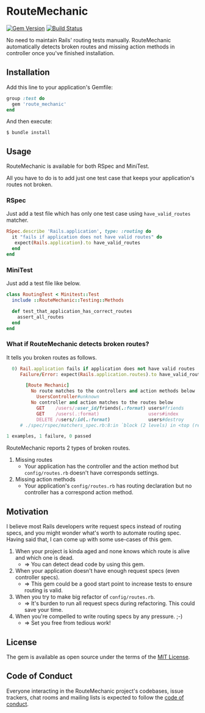 # RouteMechanic
[![Gem Version](https://badge.fury.io/rb/route_mechanic.svg)](https://badge.fury.io/rb/route_mechanic)
[![Build Status](https://github.com/ohbarye/route_mechanic/workflows/test/badge.svg?branch=master)](https://github.com/ohbarye/route_mechanic/actions?query=workflow%3Atest)

No need to maintain Rails' routing tests manually. RouteMechanic automatically detects broken routes and missing action methods in controller once you've finished installation.

## Installation

Add this line to your application's Gemfile:

```ruby
group :test do
  gem 'route_mechanic'
end
```

And then execute:

```shell
$ bundle install
```

## Usage

RouteMechanic is available for both RSpec and MiniTest.

All you have to do is to add just one test case that keeps your application's routes not broken.

### RSpec

Just add a test file which has only one test case using `have_valid_routes` matcher.

```ruby
RSpec.describe 'Rails.application', type: :routing do
  it "fails if application does not have valid routes" do
   expect(Rails.application).to have_valid_routes
  end
end
```

### MiniTest

Just add a test file like below.

```ruby
class RoutingTest < Minitest::Test
  include ::RouteMechanic::Testing::Methods

  def test_that_application_has_correct_routes
    assert_all_routes
  end
end
```

### What if RouteMechanic detects broken routes?

It tells you broken routes as follows.

```ruby
  0) Rail.application fails if application does not have valid routes
     Failure/Error: expect(Rails.application.routes).to have_valid_routes

       [Route Mechanic]
         No route matches to the controllers and action methods below
           UsersController#unknown
         No controller and action matches to the routes below
           GET    /users/:user_id/friends(.:format) users#friends
           GET    /users(.:format)                  users#index
           DELETE /users/:id(.:format)              users#destroy
     # ./spec/rspec/matchers_spec.rb:8:in `block (2 levels) in <top (required)>'

1 examples, 1 failure, 0 passed
```

RouteMechanic reports 2 types of broken routes.

1. Missing routes
    - Your application has the controller and the action method but `config/routes.rb` doesn't have corresponds settings.
2. Missing action methods
    - Your application's `config/routes.rb` has routing declaration but no controller has a correspond action method.

## Motivation

I believe most Rails developers write request specs instead of routing specs, and you might wonder what's worth to automate routing spec. Having said that, I can come up with some use-cases of this gem.

1. When your project is kinda aged and none knows which route is alive and which one is dead.
    - => You can detect dead code by using this gem.
2. When your application doesn't have enough request specs (even controller specs).
    - => This gem could be a good start point to increase tests to ensure routing is valid.
3. When you try to make big refactor of `config/routes.rb`.
    - => It's burden to run all request specs during refactoring. This could save your time.
4. When you're compelled to write routing specs by any pressure. ;-)
    - => Set you free from tedious work!


## License

The gem is available as open source under the terms of the [MIT License](https://opensource.org/licenses/MIT).

## Code of Conduct

Everyone interacting in the RouteMechanic project's codebases, issue trackers, chat rooms and mailing lists is expected to follow the [code of conduct](https://github.com/[USERNAME]/route_mechanic/blob/master/CODE_OF_CONDUCT.md).
